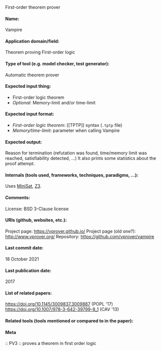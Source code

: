 First-order theorem prover

#### Name:
Vampire

#### Application domain/field:
Theorem proving
First-order logic

#### Type of tool (e.g. model checker, test generator):
Automatic theorem prover

#### Expected input thing:
- First-order logic theorem
- *Optional:* Memory-limit and/or time-limit

#### Expected input format:
- *First-order logic theorem*: [[TPTP]] syntax (`.tptp` file)
- *Memory/time-limit*: parameter when calling Vampire

#### Expected output:
Reason for termination (refutation was found, time/memory limit was reached, satisfiability detected, ...)
It also prints some statistics about the proof attempt.

#### Internals (tools used, frameworks, techniques, paradigms, ...):
Uses [MiniSat](../Solvers/SAT/MiniSat.md), [Z3](../Solvers/SMT/Z3.md).

#### Comments:
License: BSD 3-Clause license

#### URIs (github, websites, etc.):
Project page: https://vprover.github.io/
Project page (old one?): http://www.vprover.org/
Repository: https://github.com/vprover/vampire

#### Last commit date:
18 October 2021

#### Last publication date:
2017

#### List of related papers:
https://doi.org/10.1145/3009837.3009887 (POPL '17)
https://doi.org/10.1007/978-3-642-39799-8_1 (CAV '13)

#### Related tools (tools mentioned or compared to in the paper):

#### Meta
:: PV3 :: proves a theorem in first order logic
